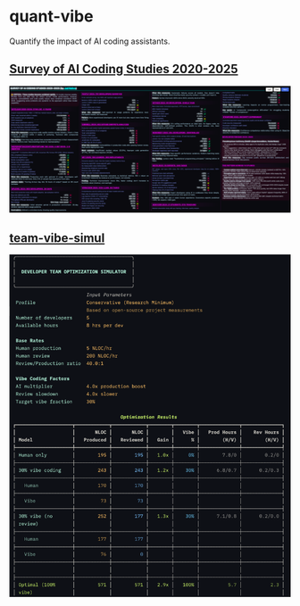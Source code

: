 # quant-vibe
Quantify the impact of AI coding assistants.

## [Survey of AI Coding Studies 2020-2025](https://htmlpreview.github.io/?https://github.com/jadnohra/quant-vibe/blob/main/docs/Cheatsheet%20-%20Survey%20of%20AI%20Coding%20Studies%202020-2025.html)

<p align="center"><a href="https://htmlpreview.github.io/?https://github.com/jadnohra/quant-vibe/blob/main/docs/Cheatsheet%20-%20Survey%20of%20AI%20Coding%20Studies%202020-2025.html"><img src="./docs/Cheatsheet - Survey of AI Coding Studies 2020-2025.png" width="640"/></a></p>

## [team-vibe-simul](./team-vibe-simul)
<p align="center"><img src="./team-vibe-simul.png" width="640"/></p>

